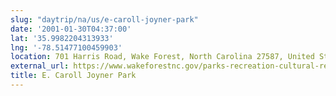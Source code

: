 ```yaml
---
slug: "daytrip/na/us/e-caroll-joyner-park"
date: '2001-01-30T04:37:00'
lat: '35.9982204313933'
lng: '-78.51477100459903'
location: 701 Harris Road, Wake Forest, North Carolina 27587, United States
external_url: https://www.wakeforestnc.gov/parks-recreation-cultural-resources/parks-facilities/e-carroll-joyner-park
title: E. Caroll Joyner Park
---
```



